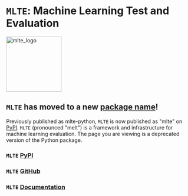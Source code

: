 # `MLTE`: Machine Learning Test and Evaluation

<img src="https://raw.githubusercontent.com/mlte-team/mlte/master/assets/MLTE_Logo_Color.svg" alt="mlte_logo" width="150"/>

## `MLTE` has moved to a new <a href="https://pypi.org/project/mlte/" target="_blank">package name</a>!

Previously published as mlte-python, `MLTE` is now published as "mlte" on <a href="https://pypi.org/project/mlte/" target="_blank">PyPI</a>. `MLTE` (pronounced "melt") is a framework and infrastructure for machine learning evaluation. The page you are viewing is a deprecated version of the Python package.

### `MLTE` <a href="https://pypi.org/project/mlte/" target="_blank">PyPI</a>
### `MLTE` <a href="https://github.com/mlte-team/mlte" target="_blank">GitHub</a> 

### `MLTE` <a href="https://mlte.readthedocs.io/en/latest/" target="_blank">Documentation</a>